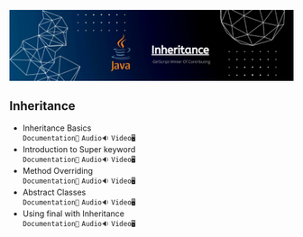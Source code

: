 ![Inheritance](../Assets/inheritance.jpg)
## Inheritance

- Inheritance Basics<br>
  `Documentation📃`
  `Audio🔉`
  `Video🖥️`
- Introduction to Super keyword<br>
  `Documentation📃`
  `Audio🔉`
  `Video🖥️`
- Method Overriding<br>
  `Documentation📃`
  `Audio🔉`
  `Video🖥️`
- Abstract Classes<br>
  `Documentation📃`
  `Audio🔉`
  `Video🖥️`
- Using final with Inheritance<br>
  `Documentation📃`
  `Audio🔉`
  `Video🖥️`